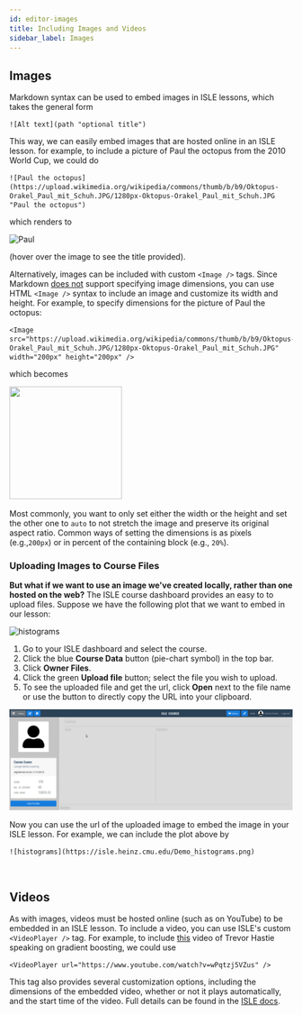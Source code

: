 ```yaml
---
id: editor-images
title: Including Images and Videos
sidebar_label: Images
---
```


## Images

Markdown syntax can be used to embed images in ISLE lessons, which takes the general form

    ![Alt text](path "optional title")

This way, we can easily embed images that are hosted online in an ISLE lesson. for example, to include a picture of Paul the octopus from the 2010 World Cup, we could do

    ![Paul the octopus](https://upload.wikimedia.org/wikipedia/commons/thumb/b/b9/Oktopus-Orakel_Paul_mit_Schuh.JPG/1280px-Oktopus-Orakel_Paul_mit_Schuh.JPG "Paul the octopus")

which renders to

![Paul](https://upload.wikimedia.org/wikipedia/commons/thumb/b/b9/Oktopus-Orakel_Paul_mit_Schuh.JPG/1280px-Oktopus-Orakel_Paul_mit_Schuh.JPG "Paul the octopus")

(hover over the image to see the title provided).

Alternatively, images can be included with custom `<Image />` tags. Since Markdown [does not](https://daringfireball.net/projects/markdown/syntax#img) support specifying image dimensions, you can use HTML `<Image />` syntax to include an image and customize its width and height. For example, to specify dimensions for the picture of Paul the octopus:

    <Image src="https://upload.wikimedia.org/wikipedia/commons/thumb/b/b9/Oktopus-Orakel_Paul_mit_Schuh.JPG/1280px-Oktopus-Orakel_Paul_mit_Schuh.JPG" width="200px" height="200px" />

which becomes

<img src="https://upload.wikimedia.org/wikipedia/commons/thumb/b/b9/Oktopus-Orakel_Paul_mit_Schuh.JPG/1280px-Oktopus-Orakel_Paul_mit_Schuh.JPG" width="200" height="200" />

Most commonly, you want to only set either the width or the height and set the other one to `auto` to not stretch the image and preserve its original aspect ratio. Common ways of setting the dimensions is as pixels (e.g.,`200px`) or in percent of the containing block (e.g., `20%`).

### Uploading Images to Course Files

**But what if we want to use an image we've created locally, rather than one hosted on the web?** The ISLE course dashboard provides an easy to to upload files. Suppose we have the following plot that we want to embed in our lesson:

![histograms](https://isle.heinz.cmu.edu/Demo_histograms.png)

1. Go to your ISLE dashboard and select the course.
2. Click the blue **Course Data** button (pie-chart symbol) in the top bar.
3. Click **Owner Files**.
4. Click the green **Upload file** button; select the file you wish to upload.
5. To see the uploaded file and get the url, click **Open** next to the file name or use the button to directly copy the URL into your clipboard.

![Add Owner](/gifs/upload_file.gif)

Now you can use the url of the uploaded image to embed the image in your ISLE lesson. For example, we can include the plot above by

    ![histograms](https://isle.heinz.cmu.edu/Demo_histograms.png)

<br />

## Videos

As with images, videos must be hosted online (such as on YouTube) to be embedded in an ISLE lesson. To include a video, you can use ISLE's custom `<VideoPlayer />` tag. For example, to include [this](https://www.youtube.com/watch?v=wPqtzj5VZus) video of Trevor Hastie speaking on gradient boosting, we could use

    <VideoPlayer url="https://www.youtube.com/watch?v=wPqtzj5VZus" />
    
This tag also provides several customization options, including the dimensions of the embedded video, whether or not it plays automatically, and the start time of the video. Full details can be found in the [ISLE docs](https://isledocs.com/docs/video-player).
